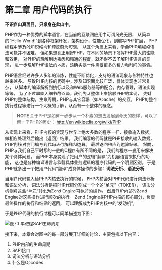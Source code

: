 # 第二章 用户代码的执行

**不识庐山真面目，只缘身在此山中。**

PHP作为一种优秀的脚本语言，在当前的互联网应用中可谓风光无限。
从简单的“Hello World!”到各种框架开发，架构设计，性能优化，到编写PHP扩展，
PHP编程中涉及的知识结构和跨度蔚为可观。
从这个角度上来看，学会PHP编程的语法可能并不困难，
但如果想真正用好PHP，在不同的场景下发挥PHP最大的性能和效用，
对PHP的理解到达熟悉和精通的程度，就不得不去了解PHP语言的实现，
进一步理解PHP语法的本质，这确实是一件需要更多的精力和时间的事情。

PHP语言经过许多人多年的淬炼，性能不断优化，支持的语法现象与各种特性也越来越多。
导致PHP内核的代码中，涉及知识面比较广泛，具体实现也非常复杂，
从脚本的编译解析到执行以及和Web服务器等的配合，内存管理，语法实现等等。
为了不过早陷入细节的沼泽，我们先从整体上来接触PHP的实现，
先对PHP的整体结构，生命周期，PHP与其它容器（如Apache）的交互，
PHP的整个执行过程等进行一个大概的了解，从而有一个整体的概念。

>**NOTE**
>关于PHP是如何一步步从一个朴素的想法发展到今天的模样，可以了解一下PHP的历史：
>http://en.wikipedia.org/wiki/PHP   

从宏观上来看，PHP内核的实现与世界上绝大多数的程序一样，接收输入数据，
做相应处理然后输出（返回）结果。
我们编写的代码就是PHP接收的输入数据，PHP内核对我们编写的代码进行解释和运算，
最后返回相应的运算结果。
然而，PHP与我们自己平时写的一般的C程序有所不同的是，
我们的程序一般用来解决某个具体问题，
而PHP本身实现了把用户的逻辑“翻译”为机器语言来执行的功能，
这也是各种编译语言与承载具体业务逻辑的程序代码的一个明显区别。
于是PHP就多出一个把用户代码“翻译”成具体操作的步骤：**词法分析、语法分析**

当用户代码输入给PHP内核去执行的时候，
PHP内核会对PHP代码进行词法分析和语法分析，
词法分析是把PHP代码分割成一个个的“单元”（TOKEN），
语法分析则将这些“单元”转化为Zend Engine可执行的操作。
然后PHP内部的Zend Engine对这些操作进行顺次的执行。
Zend Engine是PHP内核的核心部分，负责最终操作的执行和结果的返回，
可以理解成为PHP内核中的“发动机”。

于是PHP代码的执行过程可以简单描述为下图：

![图2.1 单进程SAPI生命周期](../images/chapt02/02-00-php-inernal.png)



接下来，本章会对图中的每一部分展开详细的讨论，主要包括以下内容：

1. PHP内部的生命周期
2. SAPI接口
3. 词法分析与语法分析
4. 什么是Opcodes



